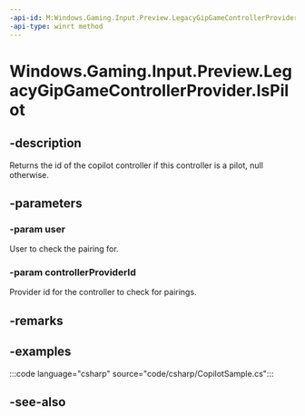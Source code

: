 ```yaml
---
-api-id: M:Windows.Gaming.Input.Preview.LegacyGipGameControllerProvider.IsPilot(Windows.System.User, System.String)
-api-type: winrt method
---
```


<!-- Method syntax.
public string LegacyGipGameControllerProvider.IsPilot(User user, string controllerProviderId)
-->

# Windows.Gaming.Input.Preview.LegacyGipGameControllerProvider.IsPilot

## -description

Returns the id of the copilot controller if this controller is a pilot, null otherwise.

## -parameters

### -param user

User to check the pairing for.

### -param controllerProviderId

Provider id for the controller to check for pairings.

## -remarks

## -examples

:::code language="csharp" source="code/csharp/CopilotSample.cs":::

## -see-also
